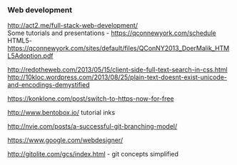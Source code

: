 ### Web development
http://act2.me/full-stack-web-development/  
Some tutorials and presentations - https://qconnewyork.com/schedule  
HTML5- https://qconnewyork.com/sites/default/files/QConNY2013_DoerMalik_HTML5Adoption.pdf  

http://redotheweb.com/2013/05/15/client-side-full-text-search-in-css.html  
http://10kloc.wordpress.com/2013/08/25/plain-text-doesnt-exist-unicode-and-encodings-demystified  

https://konklone.com/post/switch-to-https-now-for-free

http://www.bentobox.io/  tutorial inks  


http://nvie.com/posts/a-successful-git-branching-model/

https://www.google.com/webdesigner/

http://gitolite.com/gcs/index.html - git concepts simplified
